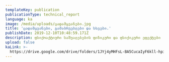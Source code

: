 ```yaml
---
templateKey: publication
publicationType: technical_report
language: ka
image: /media/uploads/ცადამყვანები.jpg
title: 'ცადამყვანები, გამაბრუებლები და სხვები.'
publishDate: 2019-12-10T10:48:59.171Z
description: ფსიქოაქტიური საშუალებების ფიზიკური და ფსიქიკური ეფექტები
upload: false
kaLink: >-
  https://drive.google.com/drive/folders/1JYj4yMHFsL-BA5CucaIyF6kll-hpiWu0?usp=sharing
---
```


